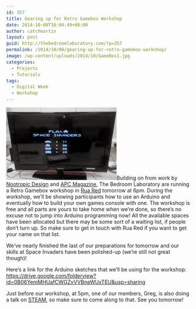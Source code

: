 ```yaml
---
id: 357
title: Gearing up for Retro Gamebox Workshop
date: 2014-10-08T16:04:49+00:00
author: catchmartin
layout: post
guid: http://thebedroomlaboratory.com/?p=357
permalink: /2014/10/08/gearing-up-for-retro-gamebox-workshop/
image: /wp-content/uploads/2014/10/GameBox1.jpg
categories:
  - Projects
  - Tutorials
tags:
  - Digital Week
  - Workshop
---
```

[<img class="alignright size-medium wp-image-358" src="/wp-content/uploads/2014/10/SpaceInvaders-300x197.jpg" alt="SpaceInvaders" width="300" height="197" />](/wp-content/uploads/2014/10/SpaceInvaders.jpg)Building on from work by [Nootropic Design](http://nootropicdesign.com/hackvision/games.html) and [APC Magazine](http://apcmag.com/arduino-project-7-build-a-retro-gamebox.htm), The Bedroom Laboratory are running a Retro Gamebox workshop in [Rua Red](http://ruared.ie/DigitalWeek.html) tomorrow at 6pm. During the workshop, we&#8217;ll be showing participants how to use an Arduino and eventually how to build your own games console with one. The workshop is free and all parts are yours to take home when we&#8217;re done, so there&#8217;s no excuse not to jump into Arduino programming now! All the available spaces have been allocated but there may be some sort of a waiting list, if people don&#8217;t turn up. So make sure to get in touch with Rua Red if you want to get your name on that list.

We&#8217;ve nearly finished the last of our preparations for tomorrow and our skills at Space Invaders have been polished-up (we&#8217;re still not great though)!

Here&#8217;s a link for the Arduino sketches that we&#8217;ll be using for the workshop: <https://drive.google.com/folderview?id=0B06YemMHUafCWGZvVVBneWUxTEU&usp=sharing>

Just before our workshop, at 5pm, one of our members, Greg, is also doing a talk on [STEAM](http://en.wikipedia.org/wiki/STEAM_fields), so make sure to come along to that. See you tomorrow!